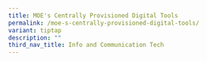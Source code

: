 ```yaml
---
title: MOE's Centrally Provisioned Digital Tools
permalink: /moe-s-centrally-provisioned-digital-tools/
variant: tiptap
description: ""
third_nav_title: Info and Communication Tech
---
```

